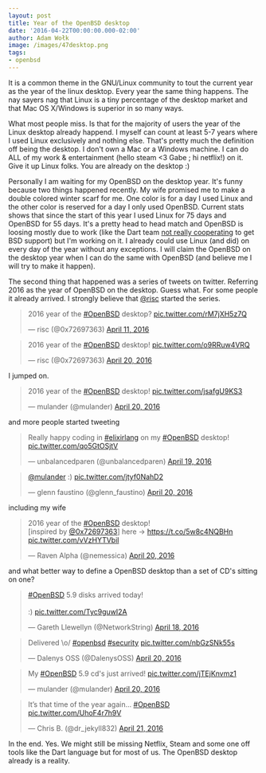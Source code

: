```yaml
---
layout: post
title: Year of the OpenBSD desktop
date: '2016-04-22T00:00:00.000-02:00'
author: Adam Wołk
image: /images/47desktop.png
tags:
- openbsd
---
```


It is a common theme in the GNU/Linux community to tout the current year as the year of the linux desktop. Every year the same thing happens. The nay sayers nag that Linux is a tiny percentage of the desktop market and that Mac OS X/Windows is superior in so many ways.

What most people miss. Is that for the majority of users the year of the Linux desktop already happend. I myself can count at least 5-7 years where I used Linux exclusively and nothing else. That's pretty much the definition off being the desktop. I don't own a Mac or a Windows machine. I can do ALL of my work & entertainment (hello steam <3 Gabe ; hi netflix!) on it. Give it up Linux folks. You are already on the desktop :)

Personally I am waiting for my OpenBSD on the desktop year. It's funny because two things happened recently. My wife promised me to make a double colored winter scarf for me. One color is for a day I used Linux and the other color is reserved for a day I only used OpenBSD. Current stats shows that since the start of this year I used Linux for 75 days and OpenBSD for 55 days. It's a pretty head to head match and OpenBSD is loosing mostly due to work (like the Dart team [not really cooperating](https://github.com/dart-lang/sdk/issues/10260) to get BSD support) but I'm working on it. I already could use Linux (and did) on every day of the year without any exceptions. I will claim the OpenBSD on the desktop year when I can do the same with OpenBSD (and believe me I will try to make it happen).

The second thing that happened was a series of tweets on twitter. Referring 2016 as the year of OpenBSD on the desktop. Guess what. For some people it already arrived. I strongly believe that [@risc](https://twitter.com/0x72697363) started the series.

<blockquote class="twitter-tweet" data-lang="en"><p lang="en" dir="ltr">2016 year of the <a href="https://twitter.com/hashtag/OpenBSD?src=hash">#OpenBSD</a> desktop? <a href="https://t.co/rM7jXH5z7Q">pic.twitter.com/rM7jXH5z7Q</a></p>&mdash; risc (@0x72697363) <a href="https://twitter.com/0x72697363/status/719445257402720256">April 11, 2016</a></blockquote>
<script async src="//platform.twitter.com/widgets.js" charset="utf-8"></script>

<blockquote class="twitter-tweet" data-lang="en"><p lang="en" dir="ltr">2016 year of the <a href="https://twitter.com/hashtag/OpenBSD?src=hash">#OpenBSD</a> desktop! <a href="https://t.co/o9RRuw4VRQ">pic.twitter.com/o9RRuw4VRQ</a></p>&mdash; risc (@0x72697363) <a href="https://twitter.com/0x72697363/status/722584345228120064">April 20, 2016</a></blockquote>
<script async src="//platform.twitter.com/widgets.js" charset="utf-8"></script>

I jumped on.

<blockquote class="twitter-tweet" data-lang="en"><p lang="en" dir="ltr">2016 year of the <a href="https://twitter.com/hashtag/OpenBSD?src=hash">#OpenBSD</a> desktop! <a href="https://t.co/jsafgU9KS3">pic.twitter.com/jsafgU9KS3</a></p>&mdash; mulander (@mulander) <a href="https://twitter.com/mulander/status/722778307343704064">April 20, 2016</a></blockquote>
<script async src="//platform.twitter.com/widgets.js" charset="utf-8"></script>

and more people started tweeting

<blockquote class="twitter-tweet" data-lang="en"><p lang="en" dir="ltr">Really happy coding in <a href="https://twitter.com/hashtag/elixirlang?src=hash">#elixirlang</a> on my <a href="https://twitter.com/hashtag/OpenBSD?src=hash">#OpenBSD</a> desktop! <a href="https://t.co/qo5GtOSjtV">pic.twitter.com/qo5GtOSjtV</a></p>&mdash; unbalancedparen (@unbalancedparen) <a href="https://twitter.com/unbalancedparen/status/722481758609022976">April 19, 2016</a></blockquote>
<script async src="//platform.twitter.com/widgets.js" charset="utf-8"></script>

<blockquote class="twitter-tweet" data-lang="en"><p lang="und" dir="ltr"><a href="https://twitter.com/mulander">@mulander</a> :) <a href="https://t.co/jtyf0NahD2">pic.twitter.com/jtyf0NahD2</a></p>&mdash; glenn faustino (@glenn_faustino) <a href="https://twitter.com/glenn_faustino/status/722780185221660672">April 20, 2016</a></blockquote>
<script async src="//platform.twitter.com/widgets.js" charset="utf-8"></script>

including my wife

<blockquote class="twitter-tweet" data-lang="en"><p lang="en" dir="ltr">2016 year of the <a href="https://twitter.com/hashtag/OpenBSD?src=hash">#OpenBSD</a> desktop!<br>[inspired by <a href="https://twitter.com/0x72697363">@0x72697363</a>] here -&gt; <a href="https://t.co/5w8c4NQBHn">https://t.co/5w8c4NQBHn</a> <a href="https://t.co/vVzHYTVbil">pic.twitter.com/vVzHYTVbil</a></p>&mdash; Raven Alpha (@nemessica) <a href="https://twitter.com/nemessica/status/722787577653112832">April 20, 2016</a></blockquote>
<script async src="//platform.twitter.com/widgets.js" charset="utf-8"></script>

and what better way to define a OpenBSD desktop than a set of CD's sitting on one?

<blockquote class="twitter-tweet" data-lang="en"><p lang="en" dir="ltr"><a href="https://twitter.com/hashtag/OpenBSD?src=hash">#OpenBSD</a> 5.9 disks arrived today!<br><br>:) <a href="https://t.co/Tyc9guwI2A">pic.twitter.com/Tyc9guwI2A</a></p>&mdash; Gareth Llewellyn (@NetworkString) <a href="https://twitter.com/NetworkString/status/722020892658819072">April 18, 2016</a></blockquote>
<script async src="//platform.twitter.com/widgets.js" charset="utf-8"></script>

<blockquote class="twitter-tweet" data-lang="en"><p lang="da" dir="ltr">Delivered \o/ <a href="https://twitter.com/hashtag/openbsd?src=hash">#openbsd</a> <a href="https://twitter.com/hashtag/security?src=hash">#security</a> <a href="https://t.co/nbGzSNk55s">pic.twitter.com/nbGzSNk55s</a></p>&mdash; Dalenys OSS (@DalenysOSS) <a href="https://twitter.com/DalenysOSS/status/722775915214802944">April 20, 2016</a></blockquote>
<script async src="//platform.twitter.com/widgets.js" charset="utf-8"></script>

<blockquote class="twitter-tweet" data-lang="en"><p lang="en" dir="ltr">My <a href="https://twitter.com/hashtag/OpenBSD?src=hash">#OpenBSD</a> 5.9 cd&#39;s just arrived! <a href="https://t.co/jTEjKnvmz1">pic.twitter.com/jTEjKnvmz1</a></p>&mdash; mulander (@mulander) <a href="https://twitter.com/mulander/status/722806117886267392">April 20, 2016</a></blockquote>
<script async src="//platform.twitter.com/widgets.js" charset="utf-8"></script>

<blockquote class="twitter-tweet" data-lang="en"><p lang="en" dir="ltr">It’s that time of the year again… <a href="https://twitter.com/hashtag/OpenBSD?src=hash">#OpenBSD</a> <a href="https://t.co/UhoF4r7h9V">pic.twitter.com/UhoF4r7h9V</a></p>&mdash; Chris B. (@dr_jekyll832) <a href="https://twitter.com/dr_jekyll832/status/723051810529882112">April 21, 2016</a></blockquote>
<script async src="//platform.twitter.com/widgets.js" charset="utf-8"></script>

In the end. Yes. We might still be missing Netflix, Steam and some one off tools like the Dart language but for most of us. The OpenBSD desktop already is a reality.